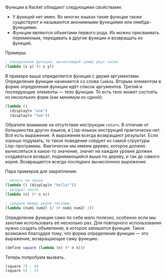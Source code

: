 
Функции в Racket обладают следующими свойствами:

* У функций нет имен. Во многих языках такие функции также существуют и называются анонимными функциями или лямбда-функциями.
* Функции являются объектами первого рода. Их можно присваивать переменным, передавать в другие функции и возвращать из функций.

Примеры:

```scheme
; определение функции, вычисляющей сумму двух чисел
(lambda (x y) (+ x y))
```

В примере выше определяется функция с двумя аргументами. Определение функции начинается со слова `lambda`. Вторым элементом в форме определения функции идёт список аргументов. Третий и последующие элементы — тело функции. То есть тело может состоять из нескольких форм (как минимум из одной):

```scheme
(lambda ()
  (displayln "one")
  (displayln "two"))
```

Обратите внимание на отсутствие инструкции `return`. В отличие от большинства других языков, в Lisp-языках инструкций практически нет. Всё есть выражение. А выражения всегда возвращают результат. Если хорошо подумать, то такое поведение следует из самой структуры Lisp-программы. Фактически мы имеем дерево, которое должно вычисляться в какое-то значение, значит на каждом уровне должен создаваться возврат, поднимающийся выше по дереву, и так до самого корня. Возвращается всегда *последнее вычисленное выражение*.

Пара примеров для закрепления:

```scheme
; печать на экран
(lambda () (displayln "hello!"))
; квадрат числа
(lambda (n) (* n n))

; среднее между двумя числами
(lambda (num1 num2) (/ (+ num1 num2) 2))
```

Определение функции само по себе мало полезно, особенно если мы захотим использовать её несколько раз. Для повторного использования нужно создать объявление, в которое запишется функция. Такое возможно благодаря тому, что форма определения функции — это выражение, возвращающее саму функцию.

```scheme
(define square (lambda (n) (* n n)))
```

Теперь попробуем вызвать.

```scheme
(square 7) ; 49
(square 5) ; 25
```
